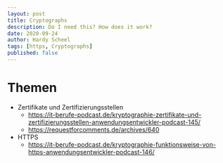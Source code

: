 ```yaml
---
layout: post
title: Cryptographs
description: Do I need this? How does it work?
date: 2020-09-24
author: Hardy Scheel
tags: [https, Cryptographs]
published: false
---
```


# Themen
* Zertifikate und Zertifizierungsstellen
    * https://it-berufe-podcast.de/kryptographie-zertifikate-und-zertifizierungsstellen-anwendungsentwickler-podcast-145/
    * https://requestforcomments.de/archives/640
* HTTPS
    * https://it-berufe-podcast.de/kryptographie-funktionsweise-von-https-anwendungsentwickler-podcast-146/